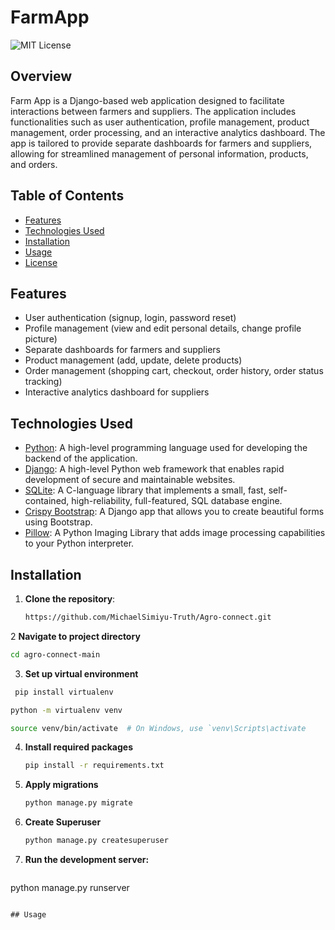 # **FarmApp**

![MIT License](https://img.shields.io/badge/License-MIT-blue.svg)

## Overview

Farm App is a Django-based web application designed to facilitate interactions between farmers and suppliers. The application includes functionalities such as user authentication, profile management, product management, order processing, and an interactive analytics dashboard. The app is tailored to provide separate dashboards for farmers and suppliers, allowing for streamlined management of personal information, products, and orders.

## Table of Contents

- [Features](#features)
- [Technologies Used](#technologies-used)
- [Installation](#installation)
- [Usage](#usage)
- [License](#license)

## Features

- User authentication (signup, login, password reset)
- Profile management (view and edit personal details, change profile picture)
- Separate dashboards for farmers and suppliers
- Product management (add, update, delete products)
- Order management (shopping cart, checkout, order history, order status tracking)
- Interactive analytics dashboard for suppliers

## Technologies Used
- [Python](https://www.python.org/): A high-level programming language used for developing the backend of the application.
- [Django](https://www.djangoproject.com/): A high-level Python web framework that enables rapid development of secure and maintainable websites.
- [SQLite](https://www.sqlite.org/): A C-language library that implements a small, fast, self-contained, high-reliability, full-featured, SQL database engine.
- [Crispy Bootstrap](https://django-crispy-forms.readthedocs.io/en/latest/): A Django app that allows you to create beautiful forms using Bootstrap.
- [Pillow](https://python-pillow.org/): A Python Imaging Library that adds image processing capabilities to your Python interpreter.

## Installation

1. **Clone the repository**:
   ```bash
   https://github.com/MichaelSimiyu-Truth/Agro-connect.git
   ```
2  **Navigate to project directory**
   ```bash
   cd agro-connect-main
   ```
   
3. **Set up virtual environment**
  ```bash
   pip install virtualenv
  ```
   ```bash
   python -m virtualenv venv
   ```
   ```bash
   source venv/bin/activate  # On Windows, use `venv\Scripts\activate
   ```

4. **Install required packages**
   ```bash
   pip install -r requirements.txt
   ```
   
5. **Apply migrations**
   ```bash
   python manage.py migrate
   ```
   
6. **Create Superuser**
   ```bash
   python manage.py createsuperuser
   ```
7. **Run the development server:**
   ```bash
  python manage.py runserver
   ```

## Usage




